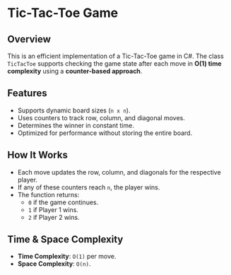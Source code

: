 # Tic-Tac-Toe Game

## Overview
This is an efficient implementation of a Tic-Tac-Toe game in C#. The class `TicTacToe` supports checking the game state after each move in **O(1) time complexity** using a **counter-based approach**.

## Features
- Supports dynamic board sizes (`n x n`).
- Uses counters to track row, column, and diagonal moves.
- Determines the winner in constant time.
- Optimized for performance without storing the entire board.

## How It Works
- Each move updates the row, column, and diagonals for the respective player.
- If any of these counters reach `n`, the player wins.
- The function returns:
  - `0` if the game continues.
  - `1` if Player 1 wins.
  - `2` if Player 2 wins.

## Time & Space Complexity
- **Time Complexity**: `O(1)` per move.
- **Space Complexity**: `O(n)`.

